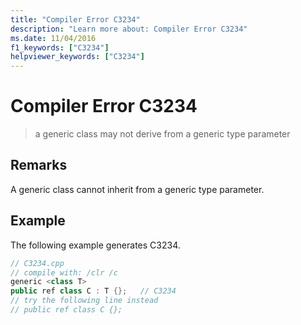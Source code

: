 ```yaml
---
title: "Compiler Error C3234"
description: "Learn more about: Compiler Error C3234"
ms.date: 11/04/2016
f1_keywords: ["C3234"]
helpviewer_keywords: ["C3234"]
---
```

# Compiler Error C3234

> a generic class may not derive from a generic type parameter

## Remarks

A generic class cannot inherit from a generic type parameter.

## Example

The following example generates C3234.

```cpp
// C3234.cpp
// compile with: /clr /c
generic <class T>
public ref class C : T {};   // C3234
// try the following line instead
// public ref class C {};
```

